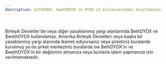 ```yaml
---
description: $ethDYDX, $wethDYDX ve dYdX v3 kullanımındaki kısıtlamalar.
---
```


#

Birleşik Devletler'de veya diğer yasaklanmış yargı alanlarında $ethDYDX ve $wethDYDX kullanılamaz. Amerika Birleşik Devletleri veya başka bir yasaklanmış yargı alanında ikamet ediyorsanız veya şirketiniz buralarda kurulmuş ya da şirket merkeziniz buralarda ise $ethDYDX'in ve $wethDYDX'in bir dağıtımını almanıza veya bunlarla işlem yapmanıza izin verilmemektedir.
